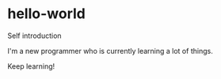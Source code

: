 # hello-world
Self introduction

I'm a new programmer who is currently learning a lot of things.

Keep learning!

